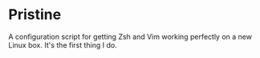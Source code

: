 # Pristine
A configuration script for getting Zsh and Vim working perfectly on a new Linux box. It's the first thing I do.
